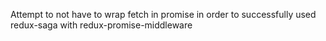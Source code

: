Attempt to not have to wrap fetch in promise in order to successfully used redux-saga with redux-promise-middleware